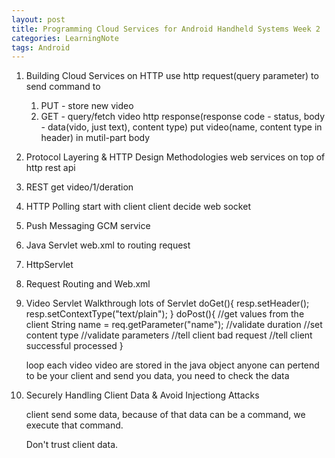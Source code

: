 ```yaml
---
layout: post
title: Programming Cloud Services for Android Handheld Systems Week 2
categories: LearningNote
tags: Android
---
```


1. Building Cloud Services on HTTP
 use http request(query parameter) to send command to 
	1. PUT - store new video
	2. GET - query/fetch video
	http response(response code - status, body - data(vido, just text), content type)
 put video(name, content type in header) in mutil-part body
 
2. Protocol Layering & HTTP Design Methodologies
  web services on top of http
  rest api 
  
3. REST
  get video/1/deration
 
4.  HTTP Polling
 start with client
  client decide 
  web socket
 
5. Push Messaging 
  GCM service
  
6. Java Servlet
	web.xml to routing request
	
7. HttpServlet

8. Request Routing and Web.xml

9. Video Servlet Walkthrough
	lots of Servlet
	doGet(){
		resp.setHeader();
		resp.setContextType("text/plain");
	}
	doPost(){
		//get values from the client
		String name = req.getParameter("name");
		//validate duration
		//set content type
		//validate parameters
		//tell client bad request
		//tell client successful processed
	}
	
	loop each video 
	video are stored in the java object
	anyone can pertend to be your client and send you data, you need to check the data
	
10. Securely Handling Client Data & Avoid Injectiong Attacks

	client send some data, because of that data can be a command, we execute that command.

	Don't trust client data.












 